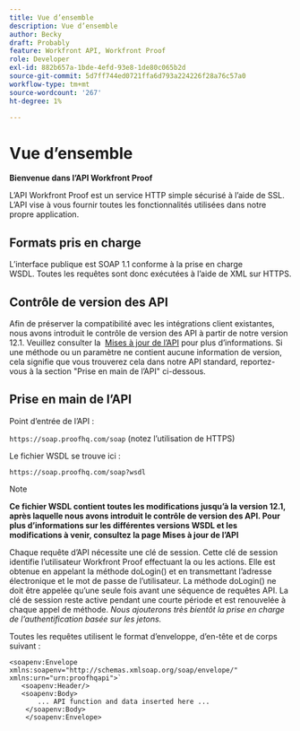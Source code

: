 ```yaml
---
title: Vue d’ensemble
description: Vue d’ensemble
author: Becky
draft: Probably
feature: Workfront API, Workfront Proof
role: Developer
exl-id: 882b657a-1bde-4efd-93e8-1de80c065b2d
source-git-commit: 5d7ff744ed0721ffa6d793a224226f28a76c57a0
workflow-type: tm+mt
source-wordcount: '267'
ht-degree: 1%

---
```


# Vue d’ensemble

**Bienvenue dans l’API Workfront Proof**

L’API Workfront Proof est un service HTTP simple sécurisé à l’aide de SSL. L’API vise à vous fournir toutes les fonctionnalités utilisées dans notre propre application.

## Formats pris en charge

L’interface publique est SOAP 1.1 conforme à la prise en charge WSDL. Toutes les requêtes sont donc exécutées à l’aide de XML sur HTTPS.

## Contrôle de version des API

Afin de préserver la compatibilité avec les intégrations client existantes, nous avons introduit le contrôle de version des API à partir de notre version 12.1. Veuillez consulter la  [Mises à jour de l’API](https://api.proofhq.com/new-updates.html) pour plus d’informations. Si une méthode ou un paramètre ne contient aucune information de version, cela signifie que vous trouverez cela dans notre API standard, reportez-vous à la section &quot;Prise en main de l’API&quot; ci-dessous.

## Prise en main de l’API

Point d’entrée de l’API :

`https://soap.proofhq.com/soap` (notez l’utilisation de HTTPS)

Le fichier WSDL se trouve ici :

`https://soap.proofhq.com/soap?wsdl`

>[!NOTE]
>
>**Ce fichier WSDL contient toutes les modifications jusqu’à la version 12.1, après laquelle nous avons introduit le contrôle de version des API. Pour plus d’informations sur les différentes versions WSDL et les modifications à venir, consultez la page Mises à jour de l’API**

Chaque requête d’API nécessite une clé de session. Cette clé de session identifie l’utilisateur Workfront Proof effectuant la ou les actions. Elle est obtenue en appelant la méthode doLogin() et en transmettant l’adresse électronique et le mot de passe de l’utilisateur. La méthode doLogin() ne doit être appelée qu’une seule fois avant une séquence de requêtes API. La clé de session reste active pendant une courte période et est renouvelée à chaque appel de méthode. *Nous ajouterons très bientôt la prise en charge de l’authentification basée sur les jetons.*

Toutes les requêtes utilisent le format d’enveloppe, d’en-tête et de corps suivant :

```
<soapenv:Envelope xmlns:soapenv="http://schemas.xmlsoap.org/soap/envelope/" xmlns:urn="urn:proofhqapi">`
   <soapenv:Header/>
   <soapenv:Body>
       ... API function and data inserted here ...
    </soapenv:Body>
    </soapenv:Envelope>
```

